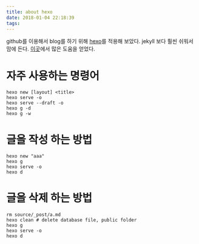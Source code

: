 ```yaml
---
title: about hexo
date: 2018-01-04 22:18:39
tags:
---
```


github를 이용해서 blog를 하기
위해 [hexo](https://hexo.io/ko/index.html)를 적용해 보았다.  jekyll
보다 훨씬 쉬워서 맘에
든다. [이곳](http://futurecreator.github.io/2016/06/21/hexo-basic-usage/)에서
많은 도움을 얻었다.

# 자주 사용하는 명령어

```
hexo new [layout] <title>
hexo serve -o
hexo serve --draft -o
hexo g -d
hexo g -w
```

# 글을 작성 하는 방법

```
hexo new "aaa"
hexo g
hexo serve -o
hexo d
```

# 글을 삭제 하는 방법

```
rm source/_post/a.md
hexo clean # delete database file, public folder
hexo g
hexo serve -o
hexo d
```
